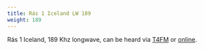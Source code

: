 ```yaml
---
title: Rás 1 Iceland LW 189
weight: 189
---
```

Rás 1 Iceland, 189 Khz longwave,
can be heard via [T4FM](http://194.144.165.206:8073/?f=189.00amz10) or
[online](http://www.ruv.is/thaettir/ras-1).
